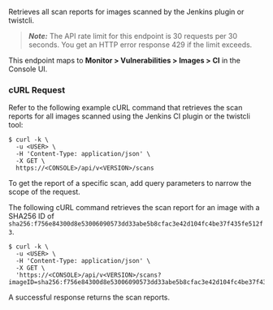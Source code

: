 Retrieves all scan reports for images scanned by the Jenkins plugin or twistcli.

> _**Note:**_ The API rate limit for this endpoint is 30 requests per 30 seconds.
You get an HTTP error response 429 if the limit exceeds.

This endpoint maps to **Monitor > Vulnerabilities > Images > CI** in the Console UI.

### cURL Request

Refer to the following example cURL command that retrieves the scan reports for all images scanned using the Jenkins CI plugin or the twistcli tool:

```
$ curl -k \
  -u <USER> \
  -H 'Content-Type: application/json' \
  -X GET \
  https://<CONSOLE>/api/v<VERSION>/scans
```

To get the report of a specific scan, add query parameters to narrow the scope of the request.

The following cURL command retrieves the scan report for an image with a SHA256 ID of `sha256:f756e84300d8e53006090573dd33abe5b8cfac3e42d104fc4be37f435fe512f3`.
 
```
$ curl -k \
  -u <USER> \
  -H 'Content-Type: application/json' \
  -X GET \
  'https://<CONSOLE>/api/v<VERSION>/scans?imageID=sha256:f756e84300d8e53006090573dd33abe5b8cfac3e42d104fc4be37f435fe512f3'
```

A successful response returns the scan reports.
